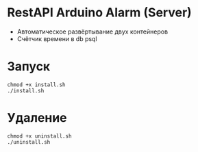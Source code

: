 # RestAPI Arduino Alarm (Server)
- Автоматическое развёртывание двух контейнеров
- Счётчик времени в db psql
# Запуск
    chmod +x install.sh
    ./install.sh
# Удаление
    chmod +x uninstall.sh
    ./uninstall.sh
